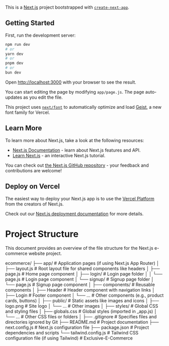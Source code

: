 This is a [Next.js](https://nextjs.org) project bootstrapped with [`create-next-app`](https://github.com/vercel/next.js/tree/canary/packages/create-next-app).

## Getting Started

First, run the development server:

```bash
npm run dev
# or
yarn dev
# or
pnpm dev
# or
bun dev
```

Open [http://localhost:3000](http://localhost:3000) with your browser to see the result.

You can start editing the page by modifying `app/page.js`. The page auto-updates as you edit the file.

This project uses [`next/font`](https://nextjs.org/docs/app/building-your-application/optimizing/fonts) to automatically optimize and load [Geist](https://vercel.com/font), a new font family for Vercel.

## Learn More

To learn more about Next.js, take a look at the following resources:

- [Next.js Documentation](https://nextjs.org/docs) - learn about Next.js features and API.
- [Learn Next.js](https://nextjs.org/learn) - an interactive Next.js tutorial.

You can check out [the Next.js GitHub repository](https://github.com/vercel/next.js) - your feedback and contributions are welcome!

## Deploy on Vercel

The easiest way to deploy your Next.js app is to use the [Vercel Platform](https://vercel.com/new?utm_medium=default-template&filter=next.js&utm_source=create-next-app&utm_campaign=create-next-app-readme) from the creators of Next.js.

Check out our [Next.js deployment documentation](https://nextjs.org/docs/app/building-your-application/deploying) for more details.

# Project Structure 

This document provides an overview of the file structure for the Next.js e-commerce website project.

ecommerce/
├── app/                     # Application pages (if using Next.js App Router)
│   ├── layout.js            # Root layout file for shared components like headers
│   ├── page.js              # Home page component
│   ├── login/               # Login page folder
│   │   └── page.js          # Login page component
│   └── signup/              # Signup page folder
│       └── page.js          # Signup page component
│
├── components/              # Reusable components
│   ├── Header               # Header component with navigation links
│   ├── Login                # Footer component
│   └── ...                  # Other components (e.g., product cards, buttons)
│
├── public/                  # Static assets like images and icons
│   ├── logo.png             # Site logo
│   └── ...                  # Other images
│
├── styles/                  # Global CSS and styling files
│   ├── globals.css          # Global styles (imported in _app.js)
│   └── ...                  # Other CSS files or folders
│
├── .gitignore               # Specifies files and directories ignored by Git
├── README.md                # Project documentation
├── next.config.js           # Next.js configuration file
├── package.json             # Project dependencies and scripts
└── tailwind.config.js       # Tailwind CSS configuration file (if using Tailwind)
#   Exclusive-E -Commerce 
